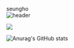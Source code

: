 seungho  
![header](https://capsule-render.vercel.app/api?type=slice&color=gradient&height=200&section=footer&text=To%20Become%20a%20DataScientist&fontSize=70)

<a href="http://www.w3.org/2000/svg" target="_blank"><img src="https://img.shields.io/badge/Python-배경색?style=plastic&logo=appveyor&logoColor=red"/></a>


![Anurag's GitHub stats](https://github-readme-stats.vercel.app/api?username=nadaryu&show_icons=true&theme=radical)
